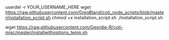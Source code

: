 
userdel -r YOUR_USERNAME_HERE
wget https://raw.githubusercontent.com/GregBland/coti_node_scripts/blob/master/installation_script.sh
chmod +x installation_script.sh
./installation_script.sh

wget https://raw.githubusercontent.com/Geordie-R/coti-misc/master/installwithoptions_temp.sh
